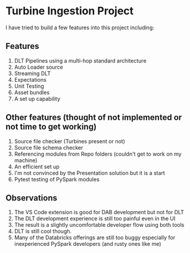 # Turbine Ingestion Project

I have tried to build a few features into this project including:

## Features
1. DLT Pipelines using a multi-hop standard architecture
2. Auto Loader source
3. Streaming DLT
4. Expectations
5. Unit Testing
6. Asset bundles
7. A set up capability

## Other features  (thought of not implemented or not time to get working)

1. Source file checker (Turbines present or not)
2. Source file schema checker
3. Referencing modules from Repo folders (couldn't get to work on my machine)
4. An efficient set up
5. I'm not convinced by the Presentation solution but it is a start
6. Pytest testing of PySpark modules

## Observations

1. The VS Code extension is good for DAB development but not for DLT
2. The DLT development experience is still too painful even in the UI
3. The result is a slightly uncomfortable developer flow using both tools
4. DLT is still cool though.
5. Many of the Databricks offerings are still too buggy especially for inexperienced PySpark developers (and rusty ones like me)